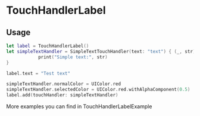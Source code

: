 # TouchHandlerLabel

## Usage

```swift
let label = TouchHandlerLabel()
let simpleTextHandler = SimpleTextTouchHandler(text: "text") { (_, str) in
            print("Simple text:", str)
}

label.text = "Test text"

simpleTextHandler.normalColor = UIColor.red
simpleTextHandler.selectedColor = UIColor.red.withAlphaComponent(0.5)
label.add(touchHandler: simpleTextHandler)
```

More examples you can find in TouchHandlerLabelExample
